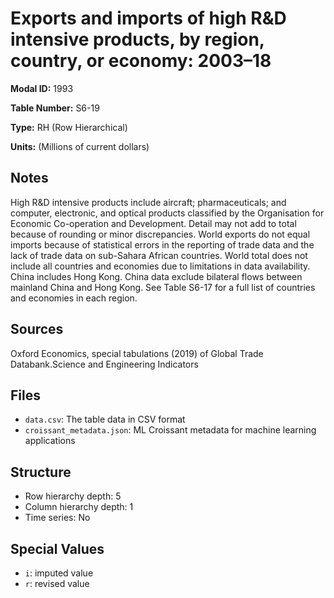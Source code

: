 # Exports and imports of high R&D intensive products, by region, country, or economy: 2003–18

**Modal ID:** 1993

**Table Number:** S6-19

**Type:** RH (Row Hierarchical)

**Units:** (Millions of current dollars)

## Notes

High R&D intensive products include aircraft; pharmaceuticals; and computer, electronic, and optical products classified by the Organisation for Economic Co-operation and Development. Detail may not add to total because of rounding or minor discrepancies. World exports do not equal imports because of statistical errors in the reporting of trade data and the lack of trade data on sub-Sahara African countries. World total does not include all countries and economies due to limitations in data availability. China includes Hong Kong. China data exclude bilateral flows between mainland China and Hong Kong. See Table S6-17 for a full list of countries and economies in each region.

## Sources

Oxford Economics, special tabulations (2019) of Global Trade Databank.Science and Engineering Indicators

## Files

- `data.csv`: The table data in CSV format
- `croissant_metadata.json`: ML Croissant metadata for machine learning applications

## Structure

- Row hierarchy depth: 5
- Column hierarchy depth: 1
- Time series: No

## Special Values

- `i`: imputed value
- `r`: revised value
